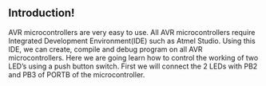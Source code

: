 ## Introduction!

AVR microcontrollers are very easy to use. All AVR microcontrollers require Integrated Development Environment(IDE) such as Atmel Studio. Using this IDE, we can create, compile and debug program on all AVR microcontrollers.
Here we are going learn how to control the working of two LED’s using a push button switch. First we will connect the 2 LEDs with PB2 and PB3 of PORTB of the microcontroller.
